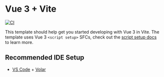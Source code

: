 # Vue 3 + Vite

[![CI](https://github.com/viwq/hello/actions/workflows/main.yml/badge.svg)](https://github.com/viwq/hello/actions/workflows/main.yml)

This template should help get you started developing with Vue 3 in Vite. The template uses Vue 3 `<script setup>` SFCs, check out the [script setup docs](https://v3.vuejs.org/api/sfc-script-setup.html#sfc-script-setup) to learn more.

## Recommended IDE Setup

- [VS Code](https://code.visualstudio.com/) + [Volar](https://marketplace.visualstudio.com/items?itemName=johnsoncodehk.volar)
